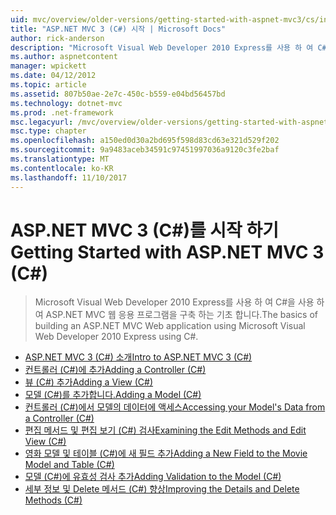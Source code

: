 ```yaml
---
uid: mvc/overview/older-versions/getting-started-with-aspnet-mvc3/cs/index
title: "ASP.NET MVC 3 (C#) 시작 | Microsoft Docs"
author: rick-anderson
description: "Microsoft Visual Web Developer 2010 Express를 사용 하 여 C#을 사용 하 여 ASP.NET MVC 웹 응용 프로그램을 구축 하는 기초 합니다."
ms.author: aspnetcontent
manager: wpickett
ms.date: 04/12/2012
ms.topic: article
ms.assetid: 807b50ae-2e7c-450c-b559-e04bd56457bd
ms.technology: dotnet-mvc
ms.prod: .net-framework
msc.legacyurl: /mvc/overview/older-versions/getting-started-with-aspnet-mvc3/cs
msc.type: chapter
ms.openlocfilehash: a150ed0d30a2bd695f598d83cd63e321d529f202
ms.sourcegitcommit: 9a9483aceb34591c97451997036a9120c3fe2baf
ms.translationtype: MT
ms.contentlocale: ko-KR
ms.lasthandoff: 11/10/2017
---
```

<a name="getting-started-with-aspnet-mvc-3-c"></a><span data-ttu-id="1be59-103">ASP.NET MVC 3 (C#)를 시작 하기</span><span class="sxs-lookup"><span data-stu-id="1be59-103">Getting Started with ASP.NET MVC 3 (C#)</span></span>
====================
> <span data-ttu-id="1be59-104">Microsoft Visual Web Developer 2010 Express를 사용 하 여 C#을 사용 하 여 ASP.NET MVC 웹 응용 프로그램을 구축 하는 기초 합니다.</span><span class="sxs-lookup"><span data-stu-id="1be59-104">The basics of building an ASP.NET MVC Web application using Microsoft Visual Web Developer 2010 Express using C#.</span></span>


- [<span data-ttu-id="1be59-105">ASP.NET MVC 3 (C#) 소개</span><span class="sxs-lookup"><span data-stu-id="1be59-105">Intro to ASP.NET MVC 3 (C#)</span></span>](intro-to-aspnet-mvc-3.md)
- [<span data-ttu-id="1be59-106">컨트롤러 (C#)에 추가</span><span class="sxs-lookup"><span data-stu-id="1be59-106">Adding a Controller (C#)</span></span>](adding-a-controller.md)
- [<span data-ttu-id="1be59-107">뷰 (C#) 추가</span><span class="sxs-lookup"><span data-stu-id="1be59-107">Adding a View (C#)</span></span>](adding-a-view.md)
- [<span data-ttu-id="1be59-108">모델 (C#)를 추가합니다.</span><span class="sxs-lookup"><span data-stu-id="1be59-108">Adding a Model (C#)</span></span>](adding-a-model.md)
- [<span data-ttu-id="1be59-109">컨트롤러 (C#)에서 모델의 데이터에 액세스</span><span class="sxs-lookup"><span data-stu-id="1be59-109">Accessing your Model's Data from a Controller (C#)</span></span>](accessing-your-models-data-from-a-controller.md)
- [<span data-ttu-id="1be59-110">편집 메서드 및 편집 보기 (C#) 검사</span><span class="sxs-lookup"><span data-stu-id="1be59-110">Examining the Edit Methods and Edit View (C#)</span></span>](examining-the-edit-methods-and-edit-view.md)
- [<span data-ttu-id="1be59-111">영화 모델 및 테이블 (C#)에 새 필드 추가</span><span class="sxs-lookup"><span data-stu-id="1be59-111">Adding a New Field to the Movie Model and Table (C#)</span></span>](adding-a-new-field.md)
- [<span data-ttu-id="1be59-112">모델 (C#)에 유효성 검사 추가</span><span class="sxs-lookup"><span data-stu-id="1be59-112">Adding Validation to the Model (C#)</span></span>](adding-validation-to-the-model.md)
- [<span data-ttu-id="1be59-113">세부 정보 및 Delete 메서드 (C#) 향상</span><span class="sxs-lookup"><span data-stu-id="1be59-113">Improving the Details and Delete Methods (C#)</span></span>](improving-the-details-and-delete-methods.md)
